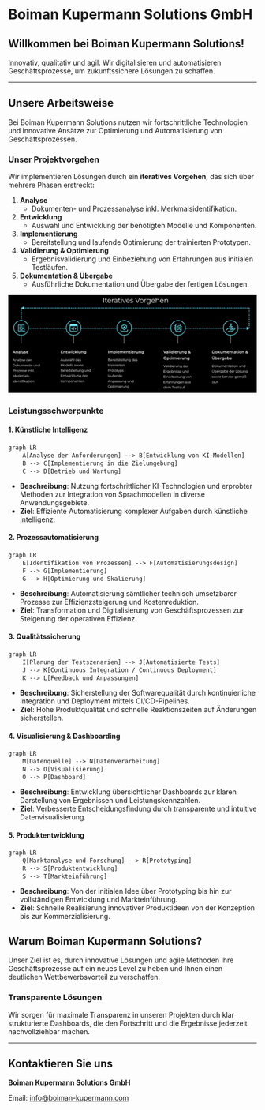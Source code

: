 # Boiman Kupermann Solutions GmbH

## Willkommen bei Boiman Kupermann Solutions!

Innovativ, qualitativ und agil. Wir digitalisieren und automatisieren Geschäftsprozesse, um zukunftssichere Lösungen zu schaffen.

---

## Unsere Arbeitsweise

Bei Boiman Kupermann Solutions nutzen wir fortschrittliche Technologien und innovative Ansätze zur Optimierung und Automatisierung von Geschäftsprozessen.

### Unser Projektvorgehen

Wir implementieren Lösungen durch ein **iteratives Vorgehen**, das sich über mehrere Phasen erstreckt:

1. **Analyse**
   - Dokumenten- und Prozessanalyse inkl. Merkmalsidentifikation.
2. **Entwicklung**
   - Auswahl und Entwicklung der benötigten Modelle und Komponenten.
3. **Implementierung**
   - Bereitstellung und laufende Optimierung der trainierten Prototypen.
4. **Validierung & Optimierung**
   - Ergebnisvalidierung und Einbeziehung von Erfahrungen aus initialen Testläufen.
5. **Dokumentation & Übergabe**
   - Ausführliche Dokumentation und Übergabe der fertigen Lösungen.

![Projektvorgehen](./Projektvorgehen.png)

### Leistungsschwerpunkte

#### 1. Künstliche Intelligenz
```mermaid
graph LR
    A[Analyse der Anforderungen] --> B[Entwicklung von KI-Modellen]
    B --> C[Implementierung in die Zielumgebung]
    C --> D[Betrieb und Wartung]
```
- **Beschreibung**: Nutzung fortschrittlicher KI-Technologien und erprobter Methoden zur Integration von Sprachmodellen in diverse Anwendungsgebiete.
- **Ziel**: Effiziente Automatisierung komplexer Aufgaben durch künstliche Intelligenz.

#### 2. Prozessautomatisierung
```mermaid
graph LR
    E[Identifikation von Prozessen] --> F[Automatisierungsdesign]
    F --> G[Implementierung]
    G --> H[Optimierung und Skalierung]
```
- **Beschreibung**: Automatisierung sämtlicher technisch umsetzbarer Prozesse zur Effizienzsteigerung und Kostenreduktion.
- **Ziel**: Transformation und Digitalisierung von Geschäftsprozessen zur Steigerung der operativen Effizienz.

#### 3. Qualitätssicherung
```mermaid
graph LR
    I[Planung der Testszenarien] --> J[Automatisierte Tests]
    J --> K[Continuous Integration / Continuous Deployment]
    K --> L[Feedback und Anpassungen]
```
- **Beschreibung**: Sicherstellung der Softwarequalität durch kontinuierliche Integration und Deployment mittels CI/CD-Pipelines.
- **Ziel**: Hohe Produktqualität und schnelle Reaktionszeiten auf Änderungen sicherstellen.

#### 4. Visualisierung & Dashboarding
```mermaid
graph LR
    M[Datenquelle] --> N[Datenverarbeitung]
    N --> O[Visualisierung]
    O --> P[Dashboard]
```
- **Beschreibung**: Entwicklung übersichtlicher Dashboards zur klaren Darstellung von Ergebnissen und Leistungskennzahlen.
- **Ziel**: Verbesserte Entscheidungsfindung durch transparente und intuitive Datenvisualisierung.

#### 5. Produktentwicklung
```mermaid
graph LR
    Q[Marktanalyse und Forschung] --> R[Prototyping]
    R --> S[Produktentwicklung]
    S --> T[Markteinführung]
```
- **Beschreibung**: Von der initialen Idee über Prototyping bis hin zur vollständigen Entwicklung und Markteinführung.
- **Ziel**: Schnelle Realisierung innovativer Produktideen von der Konzeption bis zur Kommerzialisierung.



## Warum Boiman Kupermann Solutions?

Unser Ziel ist es, durch innovative Lösungen und agile Methoden Ihre Geschäftsprozesse auf ein neues Level zu heben und Ihnen einen deutlichen Wettbewerbsvorteil zu verschaffen.

### Transparente Lösungen

Wir sorgen für maximale Transparenz in unseren Projekten durch klar strukturierte Dashboards, die den Fortschritt und die Ergebnisse jederzeit nachvollziehbar machen.

---

## Kontaktieren Sie uns

**Boiman Kupermann Solutions GmbH**

Email: [info@boiman-kupermann.com](mailto:info@boiman-kupermann.com)
